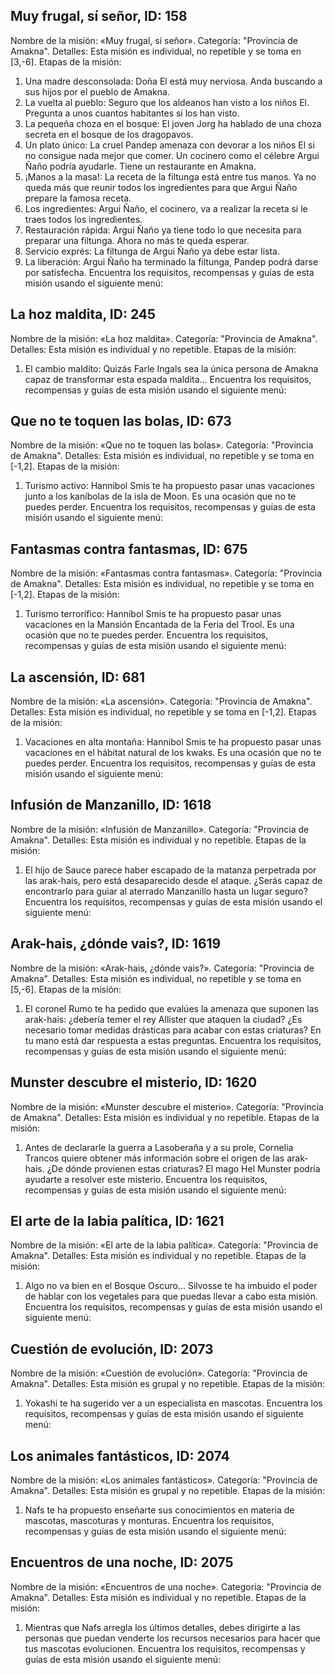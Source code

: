 ## Muy frugal, sí señor, ID: 158
Nombre de la misión: «Muy frugal, sí señor».
Categoría: "Provincia de Amakna".
Detalles: Esta misión es individual, no repetible y se toma en [3,-6].
Etapas de la misión:
1. Una madre desconsolada: Doña El está muy nerviosa. Anda buscando a sus hijos por el pueblo de Amakna.
2. La vuelta al pueblo: Seguro que los aldeanos han visto a los niños El. Pregunta a unos cuantos habitantes si los han visto.
3. La pequeña choza en el bosque: El joven Jorg ha hablado de una choza secreta en el bosque de los dragopavos.
4. Un plato único: La cruel Pandep amenaza con devorar a los niños El si no consigue nada mejor que comer. Un cocinero como el célebre Argui Ñaño podría ayudarle. Tiene un restaurante en Amakna.
5. ¡Manos a la masa!: La receta de la filtunga está entre tus manos. Ya no queda más que reunir todos los ingredientes para que Argui Ñaño prepare la famosa receta.
6. Los ingredientes: Argui Ñaño, el cocinero, va a realizar la receta si le traes todos los ingredientes.
7. Restauración rápida: Argui Ñaño ya tiene todo lo que necesita para preparar una filtunga. Ahora no más te queda esperar.
8. Servicio exprés: La filtunga de Argui Ñaño ya debe estar lista.
9. La liberación: Argui Ñaño ha terminado la filtunga, Pandep podrá darse por satisfecha.
Encuentra los requisitos, recompensas y guías de esta misión usando el siguiente menú:
<component type={158_QUEST_MENU}>

## La hoz maldita, ID: 245
Nombre de la misión: «La hoz maldita».
Categoría: "Provincia de Amakna".
Detalles: Esta misión es individual y no repetible.
Etapas de la misión:
1. El cambio maldito: Quizás Farle Ingals sea la única persona de Amakna capaz de transformar esta espada maldita...
Encuentra los requisitos, recompensas y guías de esta misión usando el siguiente menú:
<component type={245_QUEST_MENU}>

## Que no te toquen las bolas, ID: 673
Nombre de la misión: «Que no te toquen las bolas».
Categoría: "Provincia de Amakna".
Detalles: Esta misión es individual, no repetible y se toma en [-1,2].
Etapas de la misión:
1. Turismo activo: Hannibol Smis te ha propuesto pasar unas vacaciones junto a los kaníbolas de la isla de Moon. Es una ocasión que no te puedes perder.
Encuentra los requisitos, recompensas y guías de esta misión usando el siguiente menú:
<component type={673_QUEST_MENU}>

## Fantasmas contra fantasmas, ID: 675
Nombre de la misión: «Fantasmas contra fantasmas».
Categoría: "Provincia de Amakna".
Detalles: Esta misión es individual, no repetible y se toma en [-1,2].
Etapas de la misión:
1. Turismo terrorífico: Hannibol Smis te ha propuesto pasar unas vacaciones en la Mansión Encantada de la Feria del Trool. Es una ocasión que no te puedes perder.
Encuentra los requisitos, recompensas y guías de esta misión usando el siguiente menú:
<component type={675_QUEST_MENU}>

## La ascensión, ID: 681
Nombre de la misión: «La ascensión».
Categoría: "Provincia de Amakna".
Detalles: Esta misión es individual, no repetible y se toma en [-1,2].
Etapas de la misión:
1. Vacaciones en alta montaña: Hannibol Smis te ha propuesto pasar unas vacaciones en el hábitat natural de los kwaks. Es una ocasión que no te puedes perder.
Encuentra los requisitos, recompensas y guías de esta misión usando el siguiente menú:
<component type={681_QUEST_MENU}>

## Infusión de Manzanillo, ID: 1618
Nombre de la misión: «Infusión de Manzanillo».
Categoría: "Provincia de Amakna".
Detalles: Esta misión es individual y no repetible.
Etapas de la misión:
1. El hijo de Sauce parece haber escapado de la matanza perpetrada por las arak-hais, pero está desaparecido desde el ataque. ¿Serás capaz de encontrarlo para guiar al aterrado Manzanillo hasta un lugar seguro?
Encuentra los requisitos, recompensas y guías de esta misión usando el siguiente menú:
<component type={1618_QUEST_MENU}>

## Arak-hais, ¿dónde vais?, ID: 1619
Nombre de la misión: «Arak-hais, ¿dónde vais?».
Categoría: "Provincia de Amakna".
Detalles: Esta misión es individual, no repetible y se toma en [5,-6].
Etapas de la misión:
1. El coronel Rumo te ha pedido que evalúes la amenaza que suponen las arak-hais: ¿debería temer el rey Allister que ataquen la ciudad? ¿Es necesario tomar medidas drásticas para acabar con estas criaturas? En tu mano está dar respuesta a estas preguntas.
Encuentra los requisitos, recompensas y guías de esta misión usando el siguiente menú:
<component type={1619_QUEST_MENU}>

## Munster descubre el misterio, ID: 1620
Nombre de la misión: «Munster descubre el misterio».
Categoría: "Provincia de Amakna".
Detalles: Esta misión es individual y no repetible.
Etapas de la misión:
1. Antes de declararle la guerra a Lasoberaña y a su prole, Cornelia Trancos quiere obtener más información sobre el origen de las arak-hais. ¿De dónde provienen estas criaturas? El mago Hel Munster podría ayudarte a resolver este misterio.
Encuentra los requisitos, recompensas y guías de esta misión usando el siguiente menú:
<component type={1620_QUEST_MENU}>

## El arte de la labia palítica, ID: 1621
Nombre de la misión: «El arte de la labia palítica».
Categoría: "Provincia de Amakna".
Detalles: Esta misión es individual y no repetible.
Etapas de la misión:
1. Algo no va bien en el Bosque Oscuro... Silvosse te ha imbuido el poder de hablar con los vegetales para que puedas llevar a cabo esta misión.
Encuentra los requisitos, recompensas y guías de esta misión usando el siguiente menú:
<component type={1621_QUEST_MENU}>

## Cuestión de evolución, ID: 2073
Nombre de la misión: «Cuestión de evolución».
Categoría: "Provincia de Amakna".
Detalles: Esta misión es grupal y no repetible.
Etapas de la misión:
1. Yokashi te ha sugerido ver a un especialista en mascotas.
Encuentra los requisitos, recompensas y guías de esta misión usando el siguiente menú:
<component type={2073_QUEST_MENU}>

## Los animales fantásticos, ID: 2074
Nombre de la misión: «Los animales fantásticos».
Categoría: "Provincia de Amakna".
Detalles: Esta misión es grupal y no repetible.
Etapas de la misión:
1. Nafs te ha propuesto enseñarte sus conocimientos en materia de mascotas, mascoturas y monturas.
Encuentra los requisitos, recompensas y guías de esta misión usando el siguiente menú:
<component type={2074_QUEST_MENU}>

## Encuentros de una noche, ID: 2075
Nombre de la misión: «Encuentros de una noche».
Categoría: "Provincia de Amakna".
Detalles: Esta misión es individual y no repetible.
Etapas de la misión:
1. Mientras que Nafs arregla los últimos detalles, debes dirigirte a las personas que puedan venderte los recursos necesarios para hacer que tus mascotas evolucionen.
Encuentra los requisitos, recompensas y guías de esta misión usando el siguiente menú:
<component type={2075_QUEST_MENU}>